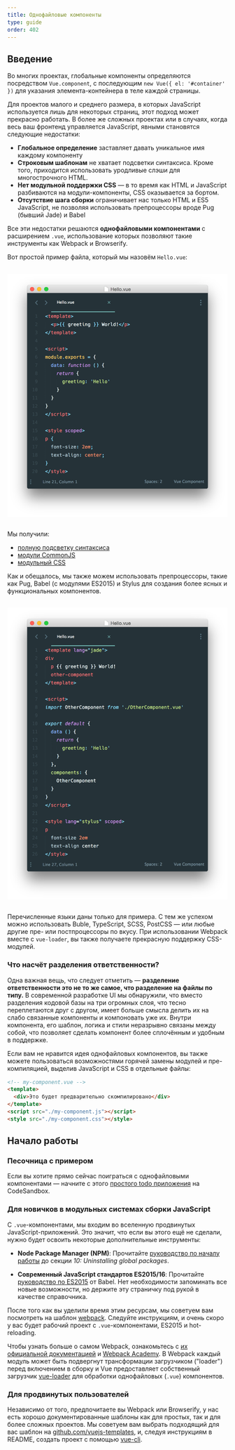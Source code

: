 ```yaml
---
title: Однофайловые компоненты
type: guide
order: 402
---
```


## Введение

Во многих проектах, глобальные компоненты определяются посредством `Vue.component`, с последующим `new Vue({ el: '#container' })` для указания элемента-контейнера в теле каждой страницы.

Для проектов малого и среднего размера, в которых JavaScript используется лишь для некоторых страниц, этот подход может прекрасно работать. В более же сложных проектах или в случаях, когда весь ваш фронтенд управляется JavaScript, явными становятся следующие недостатки:

- **Глобальное определение** заставляет давать уникальное имя каждому компоненту
- **Строковым шаблонам** не хватает подсветки синтаксиса. Кроме того, приходится использовать уродливые слэши для многострочного HTML.
- **Нет модульной поддержки CSS** — в то время как HTML и JavaScript разбиваются на модули-компоненты, CSS оказывается за бортом.
- **Отсутствие шага сборки** ограничивает нас только HTML и ES5 JavaScript, не позволяя использовать препроцессоры вроде Pug (бывший Jade) и Babel

Все эти недостатки решаются **однофайловыми компонентами** с расширением `.vue`, использование которых позволяют такие инструменты как Webpack и Browserify.

Вот простой пример файла, который мы назовём `Hello.vue`:

<img src="/images/vue-component.png" style="display: block; margin: 30px auto;">

Мы получили:

- [полную подсветку синтаксиса](https://github.com/vuejs/awesome-vue#source-code-editing)
- [модули CommonJS](https://webpack.js.org/concepts/modules/#what-is-a-webpack-module)
- [модульный CSS](https://vue-loader.vuejs.org/ru/features/scoped-css.html)

Как и обещалось, мы также можем использовать препроцессоры, такие как Pug, Babel (с модулями ES2015) и Stylus для создания более ясных и функциональных компонентов.

<img src="/images/vue-component-with-preprocessors.png" style="display: block; margin: 30px auto;">

Перечисленные языки даны только для примера. С тем же успехом можно использовать Buble, TypeScript, SCSS, PostCSS — или любые другие пре- или постпроцессоры по вкусу. При использовании Webpack вместе с `vue-loader`, вы также получаете прекрасную поддержку CSS-модулей.

### Что насчёт разделения ответственности?

Одна важная вещь, что следует отметить — **разделение ответственности это не то же самое, что разделение на файлы по типу.** В современной разработке UI мы обнаружили, что вместо разделения кодовой базы на три огромных слоя, что тесно переплетаются друг с другом, имеет больше смысла делить их на слабо связанные компоненты и компоновать уже их. Внутри компонента, его шаблон, логика и стили неразрывно связаны между собой, что позволяет сделать компонент более сплочённым и удобным в поддержке.

Если вам не нравится идея однофайловых компонентов, вы также можете пользоваться возможностями горячей замены модулей и пре-компиляцией, выделив JavaScript и CSS в отдельные файлы:

``` html
<!-- my-component.vue -->
<template>
  <div>Это будет предварительно скомпилировано</div>
</template>
<script src="./my-component.js"></script>
<style src="./my-component.css"></style>
```

## Начало работы

### Песочница с примером

Если вы хотите прямо сейчас поиграться с однофайловыми компонентами — начните с этого [простого todo приложения](https://codesandbox.io/s/o29j95wx9) на CodeSandbox.

### Для новичков в модульных системах сборки JavaScript

С `.vue`-компонентами, мы входим во вселенную продвинутых JavaScript-приложений. Это значит, что если вы этого ещё не сделали, нужно будет освоить некоторые дополнительные инструменты:

- **Node Package Manager (NPM)**: Прочитайте [руководство по началу работы](https://docs.npmjs.com/getting-started/what-is-npm) до секции  _10: Uninstalling global packages_.

- **Современный JavaScript стандартов ES2015/16**: Прочитайте [руководство по ES2015](https://babeljs.io/docs/learn-es2015/) от Babel. Нет необходимости запоминать все новые возможности, но держите эту страничку под рукой в качестве справочника.

После того как вы уделили время этим ресурсам, мы советуем вам посмотреть на шаблон [webpack](https://vuejs-templates.github.io/webpack). Следуйте инструкциям, и очень скоро у вас будет рабочий проект с `.vue`-компонентами, ES2015 и hot-reloading.

Чтобы узнать больше о самом Webpack, ознакомьтесь с [их официальной документацией](https://webpack.js.org/configuration/) и [Webpack Academy](https://webpack.academy/p/the-core-concepts). В Webpack каждый модуль может быть подвергнут трансформации загрузчиком ("loader") перед включением в сборку и Vue предоставляет собственный загрузчик [vue-loader](https://github.com/vuejs/vue-loader) для обработки однофайловых (`.vue`) компонентов.

### Для продвинутых пользователей

Независимо от того, предпочитаете вы Webpack или Browserify, у нас есть хорошо документированные шаблоны как для простых, так и для более сложных проектов. Мы советуем вам выбрать подходящий для вас шаблон на [github.com/vuejs-templates](https://github.com/vuejs-templates), и, следуя инструкциям в README, создать проект с помощью [vue-cli](https://github.com/vuejs/vue-cli).
